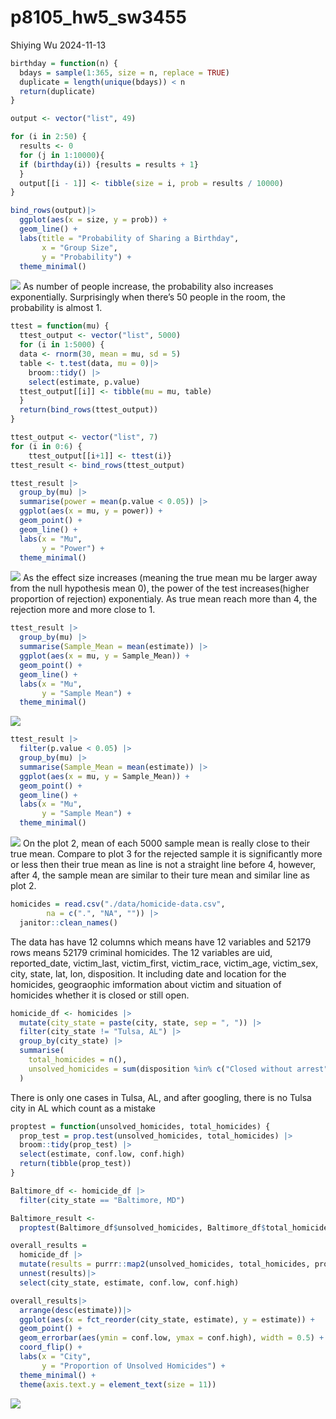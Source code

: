 p8105_hw5_sw3455
================
Shiying Wu
2024-11-13

``` r
birthday = function(n) {
  bdays = sample(1:365, size = n, replace = TRUE)
  duplicate = length(unique(bdays)) < n           
  return(duplicate)
}

output <- vector("list", 49)

for (i in 2:50) {
  results <- 0 
  for (j in 1:10000){
  if (birthday(i)) {results = results + 1}
  }
  output[[i - 1]] <- tibble(size = i, prob = results / 10000)
}

bind_rows(output)|>
  ggplot(aes(x = size, y = prob)) +
  geom_line() +
  labs(title = "Probability of Sharing a Birthday",
       x = "Group Size",
       y = "Probability") +
  theme_minimal()
```

![](p8105_hw5_sw3455_files/figure-gfm/problem1-1.png)<!-- --> As number
of people increase, the probability also increases exponentially.
Surprisingly when there’s 50 people in the room, the probability is
almost 1.

``` r
ttest = function(mu) {
  ttest_output <- vector("list", 5000)
  for (i in 1:5000) {
  data <- rnorm(30, mean = mu, sd = 5)
  table <- t.test(data, mu = 0)|>
    broom::tidy() |>
    select(estimate, p.value)
  ttest_output[[i]] <- tibble(mu = mu, table)
  }
  return(bind_rows(ttest_output))
}

ttest_output <- vector("list", 7)
for (i in 0:6) {
    ttest_output[[i+1]] <- ttest(i)}
ttest_result <- bind_rows(ttest_output)
```

``` r
ttest_result |>
  group_by(mu) |>
  summarise(power = mean(p.value < 0.05)) |>
  ggplot(aes(x = mu, y = power)) +
  geom_point() +
  geom_line() +
  labs(x = "Mu",
       y = "Power") +
  theme_minimal()
```

![](p8105_hw5_sw3455_files/figure-gfm/problem2%20plot1-1.png)<!-- --> As
the effect size increases (meaning the true mean mu be larger away from
the null hypothesis mean 0), the power of the test increases(higher
proportion of rejection) exponentialy. As true mean reach more than 4,
the rejection more and more close to 1.

``` r
ttest_result |>
  group_by(mu) |>
  summarise(Sample_Mean = mean(estimate)) |>
  ggplot(aes(x = mu, y = Sample_Mean)) +
  geom_point() +
  geom_line() +
  labs(x = "Mu",
       y = "Sample Mean") +
  theme_minimal()
```

![](p8105_hw5_sw3455_files/figure-gfm/problem2%20plot2%20&%20plot3-1.png)<!-- -->

``` r
ttest_result |>
  filter(p.value < 0.05) |>
  group_by(mu) |>
  summarise(Sample_Mean = mean(estimate)) |>
  ggplot(aes(x = mu, y = Sample_Mean)) +
  geom_point() +
  geom_line() +
  labs(x = "Mu",
       y = "Sample Mean") +
  theme_minimal()
```

![](p8105_hw5_sw3455_files/figure-gfm/problem2%20plot2%20&%20plot3-2.png)<!-- -->
On the plot 2, mean of each 5000 sample mean is really close to their
true mean. Compare to plot 3 for the rejected sample it is significantly
more or less then their true mean as line is not a straight line before
4, however, after 4, the sample mean are similar to their ture mean and
similar line as plot 2.

``` r
homicides = read.csv("./data/homicide-data.csv",
        na = c(".", "NA", "")) |>
  janitor::clean_names() 
```

The data has have 12 columns which means have 12 variables and 52179
rows means 52179 criminal homicides. The 12 variables are uid,
reported_date, victim_last, victim_first, victim_race, victim_age,
victim_sex, city, state, lat, lon, disposition. It including date and
location for the homicides, geograophic imformation about victim and
situation of homicides whether it is closed or still open.

``` r
homicide_df <- homicides |>
  mutate(city_state = paste(city, state, sep = ", ")) |>
  filter(city_state != "Tulsa, AL") |>
  group_by(city_state) |>
  summarise(
    total_homicides = n(),
    unsolved_homicides = sum(disposition %in% c("Closed without arrest", "Open/No arrest"))
  )
```

There is only one cases in Tulsa, AL, and after googling, there is no
Tulsa city in AL which count as a mistake

``` r
proptest = function(unsolved_homicides, total_homicides) {
  prop_test = prop.test(unsolved_homicides, total_homicides) |>
  broom::tidy(prop_test) |>
  select(estimate, conf.low, conf.high)
  return(tibble(prop_test))
}

Baltimore_df <- homicide_df |>
  filter(city_state == "Baltimore, MD")

Baltimore_result <-
  proptest(Baltimore_df$unsolved_homicides, Baltimore_df$total_homicides)
```

``` r
overall_results =
  homicide_df |>
  mutate(results = purrr::map2(unsolved_homicides, total_homicides, proptest)) |>
  unnest(results)|>
  select(city_state, estimate, conf.low, conf.high)
```

``` r
overall_results|>
  arrange(desc(estimate))|>
  ggplot(aes(x = fct_reorder(city_state, estimate), y = estimate)) +
  geom_point() +
  geom_errorbar(aes(ymin = conf.low, ymax = conf.high), width = 0.5) +
  coord_flip() + 
  labs(x = "City",
       y = "Proportion of Unsolved Homicides") +
  theme_minimal() +
  theme(axis.text.y = element_text(size = 11))
```

![](p8105_hw5_sw3455_files/figure-gfm/problem%203%20PLotting-1.png)<!-- -->
